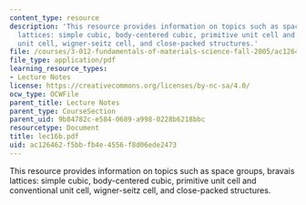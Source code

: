 ```yaml
---
content_type: resource
description: 'This resource provides information on topics such as space groups, bravais
  lattices: simple cubic, body-centered cubic, primitive unit cell and conventional
  unit cell, wigner-seitz cell, and close-packed structures.'
file: /courses/3-012-fundamentals-of-materials-science-fall-2005/ac126462f5bbfb4e4556f8d06ede2473_lec16b.pdf
file_type: application/pdf
learning_resource_types:
- Lecture Notes
license: https://creativecommons.org/licenses/by-nc-sa/4.0/
ocw_type: OCWFile
parent_title: Lecture Notes
parent_type: CourseSection
parent_uid: 9b84782c-e584-0689-a998-0228b6218bbc
resourcetype: Document
title: lec16b.pdf
uid: ac126462-f5bb-fb4e-4556-f8d06ede2473
---
```

This resource provides information on topics such as space groups, bravais lattices: simple cubic, body-centered cubic, primitive unit cell and conventional unit cell, wigner-seitz cell, and close-packed structures.